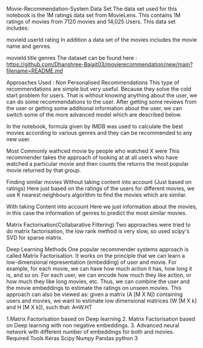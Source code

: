Movie-Recommendation-System
Data Set
The data set used for this notebook is the 1M ratings data set from MovieLens. This contains 1M ratings of movies from 7120 movies and 14,025 Users. This data set includes:

movieId
userId
rating
In addition a data set of the movies includes the movie name and genres.

movieId
title
genres
The dataset can be found here : https://github.com/Dhanshree-Bajait03/movierecommendation/new/main?filename=README.md

Approaches Used :
Non Personalised Recommendations
This type of recommendations are simple but very useful. Because they solve the cold start problem for users. That is without knowing anything about the user, we can do some recommendations to the user. After getting some reviews from the user or getting some additional information about the user, we can switch some of the more advanced model which are described below.

In the notebook, formula given by IMDB was used to calculate the best movies according to various genres and they can be recommended to any new user.

Most Commonly wathced movie by people who watched X were
This recommender takes the approach of looking at at all users who have watched a particular movie and then counts the returns the most popular movie returned by that group.

Finding similar movies
Without taking content into account (Just based on ratings)
Here just based on the ratings of the users for different movies, we use K nearest neighbours algorithm to find the movies which are similar.

With taking Content into account
Here we just information about the movies, in this case the information of genres to predict the most similar movies.

Matrix Factorisation(Collabarative Filtering)
Two approaches were tried to do matrix factorisation, the low rank method is very slow, so used scipy's SVD for sparse matrix.

Deep Learning Methods
One popular recommender systems approach is called Matrix Factorisation. It works on the principle that we can learn a low-dimensional representation (embedding) of user and movie. For example, for each movie, we can have how much action it has, how long it is, and so on. For each user, we can encode how much they like action, or how much they like long movies, etc. Thus, we can combine the user and the movie embeddings to estimate the ratings on unseen movies. This approach can also be viewed as: given a matrix (A [M X N]) containing users and movies, we want to estimate low dimensional matrices (W [M X k] and H [M X k]), such that: A≈W.HT

1.Matrix Factorisation based on Deep learning
2. Matrix Factorisation based on Deep learning with non negative embeddings.
3. Advanced neural network with different number of embeddings for both and movies.
Required Tools
Keras
Scipy
Numpy
Pandas
python 3
